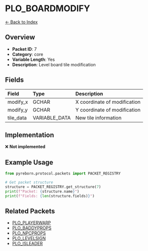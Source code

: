 # PLO_BOARDMODIFY

[← Back to Index](../index.md)

## Overview

- **Packet ID**: 7
- **Category**: core
- **Variable Length**: Yes
- **Description**: Level board tile modification

## Fields

| Field | Type | Description |
|:------|:-----|:------------|
| modify_x | GCHAR | X coordinate of modification |
| modify_y | GCHAR | Y coordinate of modification |
| tile_data | VARIABLE_DATA | New tile information |

## Implementation

❌ **Not implemented**

## Example Usage

```python
from pyreborn.protocol.packets import PACKET_REGISTRY

# Get packet structure
structure = PACKET_REGISTRY.get_structure(7)
print(f"Packet: {structure.name}")
print(f"Fields: {len(structure.fields)}")
```

## Related Packets

- [PLO_PLAYERWARP](PLO_PLAYERWARP.md)
- [PLO_BADDYPROPS](PLO_BADDYPROPS.md)
- [PLO_NPCPROPS](PLO_NPCPROPS.md)
- [PLO_LEVELSIGN](PLO_LEVELSIGN.md)
- [PLO_ISLEADER](PLO_ISLEADER.md)
